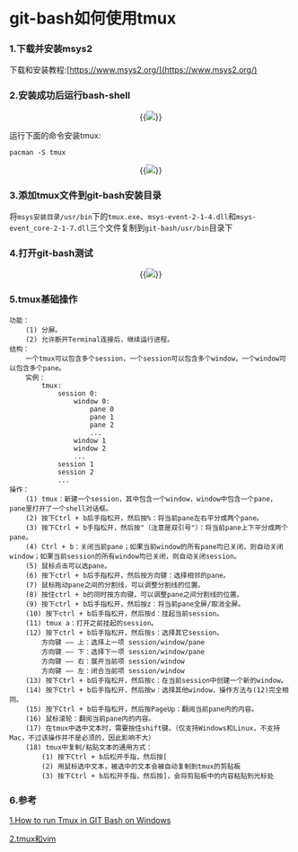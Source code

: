 # git-bash如何使用tmux


### 1.下载并安装msys2

下载和安装教程:[https://www.msys2.org/](https://www.msys2.org/)

### 2.安装成功后运行bash-shell

<center>{{<image src="/images/all/finish.png" option="">}}</center>

运行下面的命令安装tmux:
```
pacman -S tmux
```

<center>{{<image src="/images/all/install_tmux.png" option="">}}</center>

### 3.添加tmux文件到git-bash安装目录


将`msys安装目录/usr/bin`下的`tmux.exe`、`msys-event-2-1-4.dll`和`msys-event_core-2-1-7.dll`三个文件复制到`git-bash/usr/bin`目录下

### 4.打开git-bash测试

<center>{{<image src="/images/all/tmux.png">}}</center>

### 5.tmux基础操作
```
功能：
    (1) 分屏。
    (2) 允许断开Terminal连接后，继续运行进程。
结构：
    一个tmux可以包含多个session，一个session可以包含多个window，一个window可以包含多个pane。
    实例：
        tmux:
            session 0:
                window 0:
                    pane 0
                    pane 1
                    pane 2
                    ...
                window 1
                window 2
                ...
            session 1
            session 2
            ...
操作：
    (1) tmux：新建一个session，其中包含一个window，window中包含一个pane，pane里打开了一个shell对话框。
    (2) 按下Ctrl + b后手指松开，然后按%：将当前pane左右平分成两个pane。
    (3) 按下Ctrl + b手指松开，然后按"（注意是双引号"）：将当前pane上下平分成两个pane。
    (4) Ctrl + b：关闭当前pane；如果当前window的所有pane均已关闭，则自动关闭window；如果当前session的所有window均已关闭，则自动关闭session。
    (5) 鼠标点击可以选pane。
    (6) 按下ctrl + b后手指松开，然后按方向键：选择相邻的pane。
    (7) 鼠标拖动pane之间的分割线，可以调整分割线的位置。
    (8) 按住ctrl + b的同时按方向键，可以调整pane之间分割线的位置。
    (9) 按下ctrl + b后手指松开，然后按z：将当前pane全屏/取消全屏。
    (10) 按下ctrl + b后手指松开，然后按d：挂起当前session。
    (11) tmux a：打开之前挂起的session。
    (12) 按下ctrl + b后手指松开，然后按s：选择其它session。
        方向键 —— 上：选择上一项 session/window/pane
        方向键 —— 下：选择下一项 session/window/pane
        方向键 —— 右：展开当前项 session/window
        方向键 —— 左：闭合当前项 session/window
    (13) 按下Ctrl + b后手指松开，然后按c：在当前session中创建一个新的window。
    (14) 按下Ctrl + b后手指松开，然后按w：选择其他window，操作方法与(12)完全相同。
    (15) 按下Ctrl + b后手指松开，然后按PageUp：翻阅当前pane内的内容。
    (16) 鼠标滚轮：翻阅当前pane内的内容。
    (17) 在tmux中选中文本时，需要按住shift键。（仅支持Windows和Linux，不支持Mac，不过该操作并不是必须的，因此影响不大）
    (18) tmux中复制/粘贴文本的通用方式：
        (1) 按下Ctrl + b后松开手指，然后按[
        (2) 用鼠标选中文本，被选中的文本会被自动复制到tmux的剪贴板
        (3) 按下Ctrl + b后松开手指，然后按]，会将剪贴板中的内容粘贴到光标处
```


### 6.参考

[1.How to run Tmux in GIT Bash on Windows](https://blog.pjsen.eu/?p=440)

[2.tmux和vim](https://www.acwing.com/file_system/file/content/whole/index/content/2855620/)

